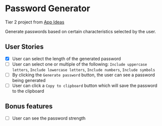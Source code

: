 # Password Generator

Tier 2 project from [App Ideas](https://github.com/florinpop17/app-ideas)

Generate passwords based on certain characteristics selected by the user.

## User Stories

- [x] User can select the length of the generated password
- [ ] User can select one or multiple of the following: `Include uppercase letters`, `Include lowercase letters`, `Include numbers`, `Include symbols`
- [ ] By clicking the `Generate password` button, the user can see a password being generated
- [ ] User can click a `Copy to clipboard` button which will save the password to the clipboard

## Bonus features

- [ ] User can see the password strength